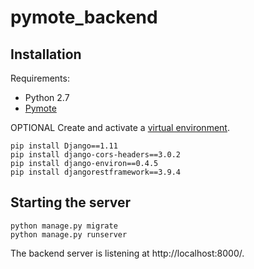 # pymote_backend

## Installation

Requirements:
- Python 2.7
- [Pymote](https://pymote.readthedocs.io/en/latest/install/installation.html)

OPTIONAL Create and activate a [virtual environment](https://virtualenv.pypa.io/en/latest/index.html).
```
pip install Django==1.11
pip install django-cors-headers==3.0.2
pip install django-environ==0.4.5
pip install djangorestframework==3.9.4
```

## Starting the server
```
python manage.py migrate
python manage.py runserver
```
The backend server is listening at http://localhost:8000/.
